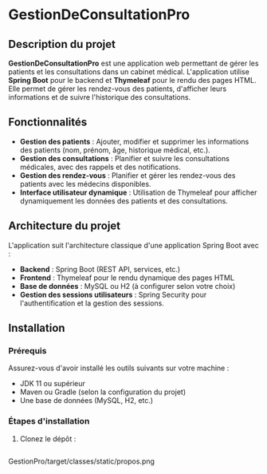 # GestionDeConsultationPro

## Description du projet

**GestionDeConsultationPro** est une application web permettant de gérer les patients et les consultations dans un cabinet médical. L'application utilise **Spring Boot** pour le backend et **Thymeleaf** pour le rendu des pages HTML. Elle permet de gérer les rendez-vous des patients, d'afficher leurs informations et de suivre l'historique des consultations.

## Fonctionnalités

- **Gestion des patients** : Ajouter, modifier et supprimer les informations des patients (nom, prénom, âge, historique médical, etc.).
- **Gestion des consultations** : Planifier et suivre les consultations médicales, avec des rappels et des notifications.
- **Gestion des rendez-vous** : Planifier et gérer les rendez-vous des patients avec les médecins disponibles.
- **Interface utilisateur dynamique** : Utilisation de Thymeleaf pour afficher dynamiquement les données des patients et des consultations.

## Architecture du projet

L'application suit l'architecture classique d'une application Spring Boot avec :

- **Backend** : Spring Boot (REST API, services, etc.)
- **Frontend** : Thymeleaf pour le rendu dynamique des pages HTML
- **Base de données** : MySQL ou H2 (à configurer selon votre choix)
- **Gestion des sessions utilisateurs** : Spring Security pour l'authentification et la gestion des sessions.

## Installation

### Prérequis

Assurez-vous d'avoir installé les outils suivants sur votre machine :

- JDK 11 ou supérieur
- Maven ou Gradle (selon la configuration du projet)
- Une base de données (MySQL, H2, etc.)

### Étapes d'installation

1. Clonez le dépôt :
   ```bash https://github.com/IvanDev1024/GestionDeConsultationPro.git
GestionPro/target/classes/static/propos.png

